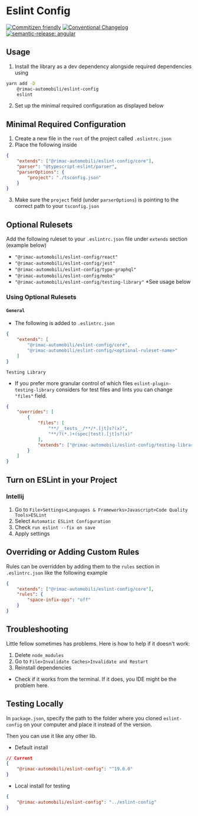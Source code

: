 # Eslint Config

[![Commitizen friendly](https://img.shields.io/badge/commitizen-friendly-brightgreen.svg)](http://commitizen.github.io/cz-cli/)
[![Conventional Changelog](https://img.shields.io/badge/changelog-conventional-brightgreen.svg)](http://conventional-changelog.github.io)
[![semantic-release: angular](https://img.shields.io/badge/semantic--release-conventionalcommits-e10079?logo=semantic-release)](https://github.com/semantic-release/semantic-release)

## Usage

1. Install the library as a dev dependency alongside required dependencies using

```bash
yarn add -D
    @rimac-automobili/eslint-config
    eslint
```

2. Set up the minimal required configuration as displayed below

## Minimal Required Configuration

1. Create a new file in the `root` of the project called `.eslintrc.json`
2. Place the following inside

```json
{
    "extends": ["@rimac-automobili/eslint-config/core"],
    "parser": "@typescript-eslint/parser",
    "parserOptions": {
        "project": "./tsconfig.json"
    }
}
```

3. Make sure the `project` field (under `parserOptions`) is pointing to the
   correct path to your `tsconfig.json`

## Optional Rulesets

Add the following ruleset to your `.eslintrc.json` file under
`extends` section (example below)

-   `"@rimac-automobili/eslint-config/react"`
-   `"@rimac-automobili/eslint-config/jest"`
-   `"@rimac-automobili/eslint-config/type-graphql"`
-   `"@rimac-automobili/eslint-config/mobx"`
-   `"@rimac-automobili/eslint-config/testing-library"` \*See usage below

### Using Optional Rulesets

#### `General`

-   The following is added to `.eslintrc.json`

```json
{
    "extends": [
        "@rimac-automobili/eslint-config/core",
        "@rimac-automobili/eslint-config/<optional-ruleset-name>"
    ]
}
```

`Testing Library`

-   If you prefer more granular control of which files
    `eslint-plugin-testing-library` considers for test files and lints
    you can change `"files"` field.

```json
{
    "overrides": [
        {
            "files": [
                "**/__tests__/**/*.[jt]s?(x)",
                "**/?(*.)+(spec|test).[jt]s?(x)"
            ],
            "extends": ["@rimac-automobili/eslint-config/testing-library"]
        }
    ]
}
```

## Turn on ESLint in your Project

### Intellij

1. Go to `File>Settings>Languages & Frameworks>Javascript>Code Quality Tools>ESLint`
2. Select `Automatic ESLint Configuration`
3. Check `run eslint --fix on save`
4. Apply settings

## Overriding or Adding Custom Rules

Rules can be overridden by adding them to the
`rules` section in `.eslintrc.json` like the following example

```json
{
    "extends": ["@rimac-automobili/eslint-config/core"],
    "rules": {
        "space-infix-ops": "off"
    }
}
```

## Troubleshooting

Little fellow sometimes has problems. Here is how to help if it doesn't work:

1. Delete `node_modules`
2. Go to `File>Invalidate Caches>Invalidate and Restart`
3. Reinstall dependencies

-   Check if it works from the terminal. If it does, you IDE might be the problem here.

## Testing Locally

In `package.json`, specify the path to the folder where you cloned `eslint-config`
on your computer and place it instead of the version.

Then you can use it like any other lib.

-   Default install

```json
// Current
{
    "@rimac-automobili/eslint-config": "^19.0.0"
}
```

-   Local install for testing

```json
{
    "@rimac-automobili/eslint-config": "../eslint-config"
}
```
